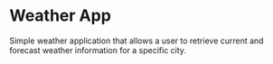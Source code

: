 # Weather App
Simple weather application that allows a user to retrieve current and forecast weather information for a specific city.